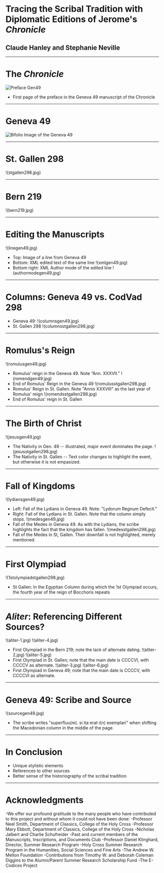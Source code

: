 # Tracing the Scribal Tradition with Diplomatic Editions of Jerome's *Chronicle* #

## Claude Hanley and Stephanie Neville

----------

# The *Chronicle*

![Preface Gen49](prefgen49.jpg)
- First page of the preface in the Geneva 49 manuscript of the Chronicle
----------

# Geneva 49

![Bifolio Image of the Geneva 49](gen49.jpg)



---------

# St. Gallen 298

!(stgallen298.jpg)

--------

# Bern 219

!(bern219.jpg)

--------

# Editing the Manuscripts

!(linegen49.jpg)
- Top: Image of a line from Geneva 49
- Bottom: XML edited text of the same line
!(xmlgen49.jpg)
- Bottom right: XML Author mode of the edited line 
!(authormodegen49.jpg)
--------

# Columns: Geneva 49 vs. CodVad 298

- Geneva 49:
!(columnsgen49.jpg)
- St. Gallen 298
!(columnsstgallen298.jpg)

--------

# Romulus's Reign

!(romulusgen49.jpg)
- Romulus’ reign in the Geneva 49.  Note “Ann. XXXVII.”
!(romendgen49.jpg)
- End of Romulus' Reign in the Geneva 49
!(romulusstgallen298.jpg)
- Romulus' Reign in St. Gallen. Note "Annis XXXVIII" as the last year of Romulus' reign
!(romendsstgallen298.jpg)
- End of Romulus' reign in St. Gallen
--------

# The Birth of Christ
!(jesusgen49.jpg)
- The Nativity in Gen. 49 -- illustrated, major event dominates the page.
!(jesusstgallen298.jpg)
- The Nativity in St. Gallen -- Text color changes to highlight the event, but otherwise it is not empasized.
--------

# Fall of Kingdoms
!(lydiansgen49.jpg)
- Left: Fall of the Lydians in Geneva 49.  Note: "Lydorum Regnum Defecit."
- Right: Fall of the Lydians in St. Gallen.  Note that the column simply stops.
!(medesgen49.jpg)
- Fall of the Medes in Geneva 49.  As with the Lydians, the scribe highlights the fact that the kingdom has fallen.
!(medesstgallen298.jpg)
- Fall of the Medes in St, Gallen.  Their downfall is not highlighted, merely mentioned.
--------

# First Olympiad
!(1stolympiadstgallen298.jpg)
- St Gallen: In the Egyptian Column during which the 1st Olympiad occurs, the fourth year of the reign of Bocchoris repeats


--------

# *Aliter*: Referencing Different Sources?
!(aliter-1.jpg) !(aliter-4.jpg)
- First Olympiad in the Bern 219; note the lack of alternate dating.
!(aliter-2.jpg) !(aliter-5.jpg)
- First Olympiad in St. Gallen; note that the main date is CCCCVI, with CCCCV as alternate.
!(aliter-3.jpg) !(aliter-6.jpg)
- First Olympiad in Geneva 49; note that the main date is CCCCV, with CCCCVI as alternate.
--------

# Geneva 49: Scribe and Source
!(sourcegen49.jpg)
- The scribe writes "superfluu(m). si ita erat i(n) exemplari" when shifting the Macedonian column in the middle of the page.


--------

# In Conclusion
- Unique stylistic elements
- References to other sources
- Better sense of the historiography of the scribal tradition
--------

# Acknowledgments

-We offer our profound gratitude to the many people who have contributed to this project and without whom it could not have been done:
-Professor Neel Smith, Department of Classics, College of the Holy Cross
-Professor Mary Ebbott, Department of Classics, College of the Holy Cross
-Nicholas Jalbert and Charlie Schufreider
-Past and current members of the Manuscripts, Inscriptions, and Documents Club
-Professor Daniel Klinghard, Director, Summer Research Program
-Holy Cross Summer Research Program in the Humanities, Social Sciences and Fine Arts
-The Andrew W. Mellon Foundation
-Contributions from Timothy W. and Deborah Coleman Diggins to the Alumni/Parent Summer Research Scholarship Fund
-The E-Codices Project
